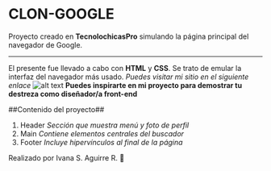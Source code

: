 # CLON-GOOGLE
Proyecto creado en **TecnolochicasPro** simulando la página principal del navegador de Google.
*****
El presente fue llevado a cabo con **HTML** y **CSS**. Se trato de emular la interfaz del navegador más usado.
*Puedes visitar mi sitio en el siguiente enlace*
![alt text](imagenes/Captura-clon.bmp)
**Puedes inspirarte en mi proyecto para demostrar tu destreza como diseñador/a front-end**

##Contenido del proyecto##
1. Header
*Sección que muestra menú y foto de perfil*
2. Main
*Contiene elementos centrales del buscador*
3. Footer
*Incluye hipervínculos al final de la página*

Realizado por Ivana S. Aguirre R. 💫
